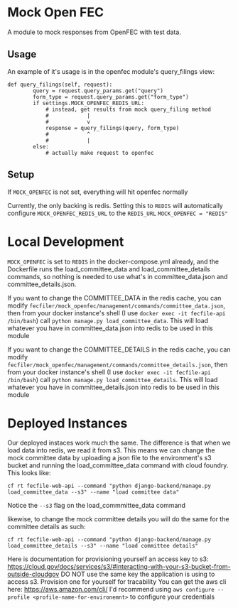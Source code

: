 # Mock Open FEC

A module to mock responses from OpenFEC with test data.

## Usage

An example of it's usage is in the openfec module's query_filings view:

```
def query_filings(self, request):
        query = request.query_params.get("query")
        form_type = request.query_params.get("form_type")
        if settings.MOCK_OPENFEC_REDIS_URL:
            # instead, get results from mock query_filing method
            #            |
            #            v
            response = query_filings(query, form_type)
            #            ^
            #            |
        else:
            # actually make request to openfec
```

## Setup

If `MOCK_OPENFEC` is not set, everything will hit openfec normally

Currently, the only backing is redis. Setting this to `REDIS` will automatically
configure `MOCK_OPENFEC_REDIS_URL` to the `REDIS_URL`
`MOCK_OPENFEC = "REDIS"
`

# Local Development

`MOCK_OPENFEC` is set to `REDIS` in the docker-compose.yml already, and the Dockerfile runs the load_committee_data and load_committee_details commands, so nothing is needed to use what's in committee_data.json and committee_details.json.

If you want to change the COMMITTEE_DATA in the redis cache, you can modify `fecfiler/mock_openfec/management/commands/committee_data.json`, then from your docker instance's shell (I use `docker exec -it fecfile-api /bin/bash`) call `python manage.py load_committee_data`. This will load whatever you have in committee_data.json into redis to be used in this module

If you want to change the COMMITTEE_DETAILS in the redis cache, you can modify `fecfiler/mock_openfec/management/commands/committee_details.json`, then from your docker instance's shell (I use `docker exec -it fecfile-api /bin/bash`) call `python manage.py load_committee_details`. This will load whatever you have in committee_details.json into redis to be used in this module

# Deployed Instances

Our deployed instaces work much the same. The difference is that when we load data into redis, we read it from s3. This means we can change the mock committee data by uploading a json file to the environment's s3 bucket and running the load_committee_data command with cloud foundry. This looks like:

```aws s3 cp committee-data.json s3://<bucket>/mock_committee_data.json --profile dev
cf rt fecfile-web-api --command "python django-backend/manage.py load_committee_data --s3" --name "load committee data"
```

Notice the `--s3` flag on the load_commmittee_data command

likewise, to change the mock committee details you will do the same for the committee details as such:

```aws s3 cp committee-details.json s3://<bucket>/mock_committee_details.json --profile dev
cf rt fecfile-web-api --command "python django-backend/manage.py load_committee_details --s3" --name "load committee details"
```

Here is documentation for provisioning yourself an access key to s3: https://cloud.gov/docs/services/s3/#interacting-with-your-s3-bucket-from-outside-cloudgov DO NOT use the same key the application is using to access s3. Provision one for yourself for tracability
You can get the aws cli here: https://aws.amazon.com/cli/
I'd recommend using `aws configure --profile <profile-name-for-environemnt>` to configure your credentials
